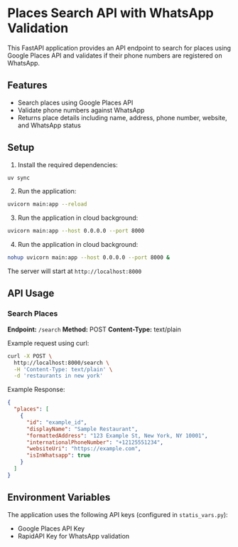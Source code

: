 # Places Search API with WhatsApp Validation

This FastAPI application provides an API endpoint to search for places using Google Places API and validates if their phone numbers are registered on WhatsApp.

## Features

- Search places using Google Places API
- Validate phone numbers against WhatsApp
- Returns place details including name, address, phone number, website, and WhatsApp status

## Setup

1. Install the required dependencies:
```bash
uv sync
```

2. Run the application:
```bash
uvicorn main:app --reload
```
3. Run the application in cloud background:
```bash
uvicorn main:app --host 0.0.0.0 --port 8000
```
4. Run the application in cloud background:
```bash
nohup uvicorn main:app --host 0.0.0.0 --port 8000 &
```
The server will start at `http://localhost:8000`

## API Usage

### Search Places

**Endpoint:** `/search`
**Method:** POST
**Content-Type:** text/plain

Example request using curl:
```bash
curl -X POST \
  http://localhost:8000/search \
  -H 'Content-Type: text/plain' \
  -d 'restaurants in new york'
```

Example Response:
```json
{
  "places": [
    {
      "id": "example_id",
      "displayName": "Sample Restaurant",
      "formattedAddress": "123 Example St, New York, NY 10001",
      "internationalPhoneNumber": "+12125551234",
      "websiteUri": "https://example.com",
      "isInWhatsapp": true
    }
  ]
}
```

## Environment Variables

The application uses the following API keys (configured in `statis_vars.py`):
- Google Places API Key
- RapidAPI Key for WhatsApp validation
